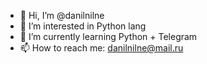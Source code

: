 - 👋 Hi, I’m @danilnilne
- 👀 I’m interested in Python lang
- 🌱 I’m currently learning Python + Telegram
- 📫 How to reach me: danilnilne@mail.ru

<!---
danilnilne/danilnilne is a ✨ special ✨ repository because its `README.md` (this file) appears on your GitHub profile.
You can click the Preview link to take a look at your changes.
--->

